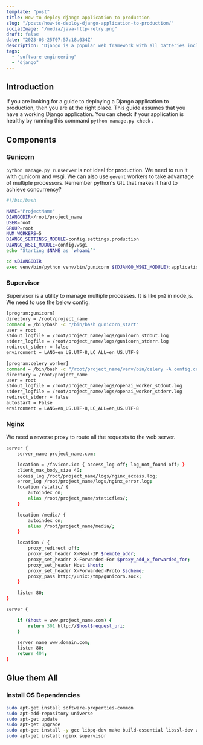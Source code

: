 ```yaml
---
template: "post"
title: How to deploy django application to production
slug: "/posts/how-to-deploy-django-application-to-production/"
socialImage: "/media/java-http-retry.png"
draft: false
date: "2023-03-25T07:57:18.034Z"
description: "Django is a popular web framework with all batteries included. In this blog post, we will learn how to deploy it to production"
tags:
  - "software-engineering"
  - "django"
---
```


## Introduction

If you are looking for a guide to deploying a Django application to production, then you are at the right place. This guide assumes that you have a working Django application. You can check if your application is healthy by running this command `python manage.py check` .

## Components

### Gunicorn

`python manage.py runserver` is not ideal for production. We need to run it with gunicorn and wsgi. We can also use `gevent` workers to take advantage of multiple processors. Remember python's GIL that makes it hard to achieve concurrency?

```bash
#!/bin/bash

NAME="ProjectName"
DJANGODIR=/root/project_name
USER=root
GROUP=root
NUM_WORKERS=5
DJANGO_SETTINGS_MODULE=config.settings.production
DJANGO_WSGI_MODULE=config.wsgi
echo "Starting $NAME as `whoami`"

cd $DJANGODIR
exec venv/bin/python venv/bin/gunicorn ${DJANGO_WSGI_MODULE}:application --name ${NAME} --workers ${NUM_WORKERS} --worker-class gevent --bind unix:///tmp/gunicorn.sock --log-level info --access-logfile ${DJANGODIR}/logs/django_server_stdout.log --error-logfile ${DJANGODIR}/logs/django_server_stderr.log --timeout 300
```

### Supervisor

Supervisor is a utility to manage multiple processes. It is like `pm2` in node.js. We need to use the below config.

```bash
[program:gunicorn]
directory = /root/project_name
command = /bin/bash -c "/bin/bash gunicorn_start"
user = root
stdout_logfile = /root/project_name/logs/gunicorn_stdout.log
stderr_logfile = /root/project_name/logs/gunicorn_stderr.log
redirect_stderr = false
environment = LANG=en_US.UTF-8,LC_ALL=en_US.UTF-8

[program:celery_worker]
command = /bin/bash -c "/root/project_name/venv/bin/celery -A config.celery worker -c 10 -P gevent -Q openai -n openai_w1@%%h"
directory = /root/project_name
user = root
stdout_logfile = /root/project_name/logs/openai_worker_stdout.log
stderr_logfile = /root/project_name/logs/openai_worker_stderr.log
redirect_stderr = false
autostart = False
environment = LANG=en_US.UTF-8,LC_ALL=en_US.UTF-8
```

### Nginx

We need a reverse proxy to route all the requests to the web server.

```bash
server {
    server_name project_name.com;

    location = /favicon.ico { access_log off; log_not_found off; }
    client_max_body_size 4G;
    access_log /root/project_name/logs/nginx_access.log;
    error_log /root/project_name/logs/nginx_error.log;
    location /static/ {
        autoindex on;
        alias /root/project_name/staticfles/;
    }

    location /media/ {
        autoindex on;
        alias /root/project_name/media/;
    }

    location / {
        proxy_redirect off;
        proxy_set_header X-Real-IP $remote_addr;
        proxy_set_header X-Forwarded-For $proxy_add_x_forwarded_for;
        proxy_set_header Host $host;
        proxy_set_header X-Forwarded-Proto $scheme;
        proxy_pass http://unix:/tmp/gunicorn.sock;
    }

    listen 80;
}

server {

    if ($host = www.project_name.com) {
        return 301 http://$host$request_uri;
    }

    server_name www.domain.com;
    listen 80;
    return 404;
}
```

## Glue them All

### Install OS Dependencies

```bash
sudo apt-get install software-properties-common
sudo apt-add-repository universe
sudo apt-get update
sudo apt-get upgrade
sudo apt-get install -y gcc libpq-dev make build-essential libssl-dev zlib1g-dev libbz2-dev libreadline-dev libsqlite3-dev wget curl llvm libncurses5-dev libncursesw5-dev xz-utils tk-dev libffi-dev liblzma-dev python-openssl git python3 python-dev python3-dev libxml2-dev libxslt1-dev zlib1g-dev python-pip libmysqlclient-dev gcc libpq-dev python-dev python-pip python-wheel python3-dev python3-pip python3-venv python3-wheel
sudo apt-get install nginx supervisor
```
